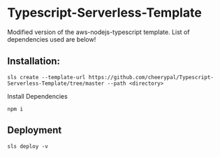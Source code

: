 # Typescript-Serverless-Template

Modified version of the aws-nodejs-typescript template.
List of dependencies used are below!

## Installation:

```
sls create --template-url https://github.com/cheerypal/Typescript-Serverless-Template/tree/master --path <directory>
```

Install Dependencies

```
npm i
```

## Deployment

```
sls deploy -v
```
